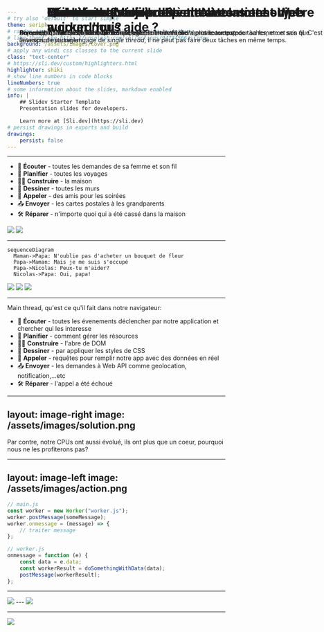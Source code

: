 ```yaml
---
# try also 'default' to start simple
theme: seriph
# random image from a curated Unsplash collection by Anthony
# like them? see https://unsplash.com/collections/94734566/slidev
background: /assets/images/cover.png
# apply any windi css classes to the current slide
class: "text-center"
# https://sli.dev/custom/highlighters.html
highlighter: shiki
# show line numbers in code blocks
lineNumbers: true
# some information about the slides, markdown enabled
info: |
    ## Slidev Starter Template
    Presentation slides for developers.

    Learn more at [Sli.dev](https://sli.dev)
# persist drawings in exports and build
drawings:
    persist: false
---
```


# Web worker

Comment comprendre Web worker avec une histoire facile

<style>
h1 {
  position: absolute;
  top: 1rem;
  left: 20rem;
}
h1 + p {
  position: absolute;
  top: 6rem;
  left: 16rem;
}
.cover {
  background-size: contain !important;
}
</style>

---

# C'est une histoire de petit Nicolas et son père

Son père, qu'est ce qu'il fait dans sa famille:

-   📝 **Écouter** - toutes les demandes de sa femme et son fil
-   🎨 **Planifier** - toutes les voyages
-   🧑‍💻 **Construire** - la maison
-   🤹 **Dessiner** - toutes les murs
-   🎥 **Appeler** - des amis pour les soirées
-   📤 **Envoyer** - les cartes postales à les grandparents
-   🛠 **Réparer** - n'importe quoi qui a été cassé dans la maison

<img src="/assets/images/pere2.png" class="absolute bottom-9 right-20 w-50 opacity-80">
<img src="/assets/images/nicolas.png" class="absolute bottom-5 left-7 w-50 opacity-80">

<!--
You can have `style` tag in markdown to override the style for the current page.
Learn more: https://sli.dev/guide/syntax#embedded-styles
-->

---

# Et il existe une journée

Père de petit Nicolas s'est trop occupé avec son travail, il n'a plus le temps pour sa femme et son fil. C'est le temps de partager!

```mermaid
sequenceDiagram
  Maman->Papa: N'oublie pas d'acheter un bouquet de fleur
  Papa->Maman: Mais je me suis s'occupé
  Papa->Nicolas: Peux-tu m'aider?
  Nicolas->Papa: Oui, papa!
```

<img src="/assets/images/mur.jpeg" class="absolute bottom-52 right-90 w-20 opacity-80">
<img src="/assets/images/maman.png" class="absolute bottom-52 left-20 w-20 opacity-80">
<img src="/assets/images/fleur.jpeg" class="absolute bottom-30 right-35 w-20 opacity-80">

---

# Et comment est-il relevant avec notre sujet aujourd'hui?

On remplace `son père` par `main thread`, et faire un demi tour à notre contexte:

Main thread, qu'est ce qu'il fait dans notre navigateur:

-   📝 **Écouter** - toutes les évenements déclencher par notre application et chercher qui les interesse
-   🎨 **Planifier** - comment gérer les résources
-   🧑‍💻 **Construire** - l'abre de DOM
-   🤹 **Dessiner** - par appliquer les styles de CSS
-   🎥 **Appeler** - requêtes pour remplir notre app avec des données en réel
-   📤 **Envoyer** - les demandes à Web API comme geolocation, notification,...etc
-   🛠 **Réparer** - l'appel a été échoué

<!--
You can have `style` tag in markdown to override the style for the current page.
Learn more: https://sli.dev/guide/syntax#embedded-styles
-->

---
layout: image-right
image: /assets/images/solution.png
---

# Qu'est ce que le problème et comment Web worker nous aide ?

Aujourd'hui, avec l'évolution de technologie, le main thread a pris beaucoup de tâches, et on sais que Javascript est une langage de _single thread_, il ne peut pas faire deux tâches en même temps.

Par contre, notre CPUs ont aussi évolué, ils ont plus que un coeur, pourquoi nous ne les profiterons pas?

---
layout: image-left
image: /assets/images/action.png
---

# Worker in action

```js {2|3|4-6|9|10|11|12|all}
// main.js
const worker = new Worker("worker.js");
worker.postMessage(someMessage);
worker.onmessage = (message) => {
	// traiter message
};

// worker.js
onmessage = function (e) {
	const data = e.data;
	const workerResult = doSomethingWithData(data);
	postMessage(workerResult);
};
```

<style>
.grid.grid-cols-2 .w-full {
  background-size: contain !important;
}
</style>

---

# Démo avec Vanilla JS

<img src="/assets/images/demo.png" class="absolute bottom-10 right-55 w-120 opacity-80">
---

# Questions ?

<img src="/assets/images/questions.png" class="absolute bottom-10 right-35 w-160 opacity-80">

---

# Merci beaucoup pour votre attention!

<img src="/assets/images/attention.png" class="absolute -bottom-7 right-55 w-150 opacity-80">